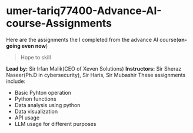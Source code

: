 # umer-tariq77400-Advance-AI-course-Assignments
Here are the assignments the I completed from the advance AI course(**on-going even now**)

>Hope to skill

**Lead by:** Sir Irfan Malik(CEO of Xeven Solutions)
**Instructors:** Sir Sheraz Naseer(Ph.D in cybersecurity), Sir Haris, Sir Mubashir
These assignments include:
* Basic Pyhton operation
* Python functions
* Data analysis using python
* Data visualization
* API usage
* LLM usage for different purposes
